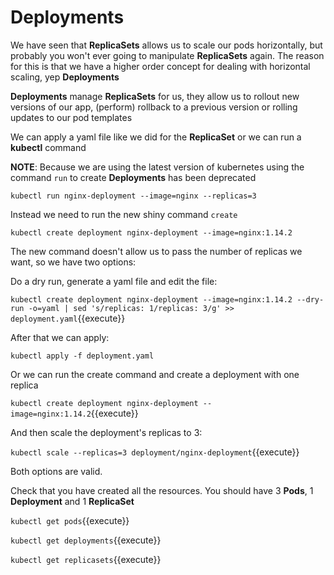 # Deployments

We have seen that **ReplicaSets** allows us to scale our pods horizontally, but probably you won't ever going to manipulate **ReplicaSets** again. The reason for this is that we have a higher order concept for dealing with horizontal scaling, yep **Deployments**

**Deployments** manage **ReplicaSets** for us, they allow us to rollout new versions of our app, (perform) rollback to a previous version or rolling updates to our pod templates

We can apply a yaml file like we did for the **ReplicaSet** or we can run a **kubectl** command

**NOTE**:
Because we are using the latest version of kubernetes using the command `run` to create **Deployments** has been deprecated

`kubectl run nginx-deployment --image=nginx --replicas=3`

Instead we need to run the new shiny command `create`

`kubectl create deployment nginx-deployment --image=nginx:1.14.2`

The new command doesn't allow us to pass the number of replicas we want, so we have two options:

Do a dry run, generate a yaml file and edit the file:

`kubectl create deployment nginx-deployment --image=nginx:1.14.2 --dry-run -o=yaml | sed 's/replicas: 1/replicas: 3/g' >> deployment.yaml`{{execute}}

After that we can apply:

`kubectl apply -f deployment.yaml`

Or we can run the create command and create a deployment with one replica

`kubectl create deployment nginx-deployment --image=nginx:1.14.2`{{execute}}

And then scale the deployment's replicas to 3:

`kubectl scale --replicas=3 deployment/nginx-deployment`{{execute}}

Both options are valid.

Check that you have created all the resources. You should have 3 **Pods**, 1 **Deployment** and 1 **ReplicaSet**

`kubectl get pods`{{execute}}

`kubectl get deployments`{{execute}}

`kubectl get replicasets`{{execute}}
